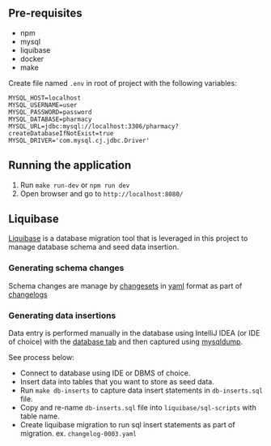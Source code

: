 ## Pre-requisites
- npm
- mysql
- liquibase
- docker
- make

Create file named `.env` in root of project with the following variables:
```
MYSQL_HOST=localhost
MYSQL_USERNAME=user
MYSQL_PASSWORD=password
MYSQL_DATABASE=pharmacy
MYSQL_URL=jdbc:mysql://localhost:3306/pharmacy?createDatabaseIfNotExist=true
MYSQL_DRIVER='com.mysql.cj.jdbc.Driver'
```

## Running the application
1. Run `make run-dev` or `npm run dev`
2. Open browser and go to `http://localhost:8080/`

## Liquibase

[Liquibase](https://docs.liquibase.com/home.html) is a database migration tool that 
is leveraged in this project to manage database schema and seed data insertion.

### Generating schema changes

Schema changes are manage by [changesets](https://docs.liquibase.com/concepts/changelogs/changeset.html)
in [yaml](https://docs.liquibase.com/concepts/changelogs/yaml-format.html) format
as part of [changelogs](https://docs.liquibase.com/concepts/changelogs/home.html)


### Generating data insertions

Data entry is performed manually in the database using IntelliJ IDEA (or IDE of choice)
with the [database tab](https://www.jetbrains.com/help/idea/database-tool-window.html)
and then captured using [mysqldump](https://dev.mysql.com/doc/refman/8.0/en/mysqldump.html).

See process below:

- Connect to database using IDE or DBMS of choice.
- Insert data into tables that you want to store as seed data.
- Run `make db-inserts` to capture data insert statements in `db-inserts.sql` file.
- Copy and re-name `db-inserts.sql` file into `liquibase/sql-scripts` with table name.
- Create liquibase migration to run sql insert statements as part of migration. ex. `changelog-0003.yaml`


